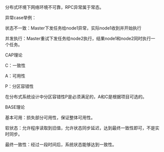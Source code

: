 分布式环境下网络环境不可靠，RPC异常属于常态。

异常case举例：

状态不一致：Master下发任务给node1异常，实际node1收到并开始执行

并发执行：Master重试下发任务给node2执行，结果node1和node2同时执行一个任务。

 

CAP理论

C：一致性

A：可用性

P：分区容错性

在分布式系统设计中分区容错性P是必须满足的，A和C是根据项目可选的。

 

BASE理论

基本可用：损失部分可用性，保证整体可用性。

软状态：允许程序读取到旧值，允许状态同步延迟，达到最终一致性即可，不是实时同步。

最终一致性：经过一段时间后，系统状态能够达到一致性。
